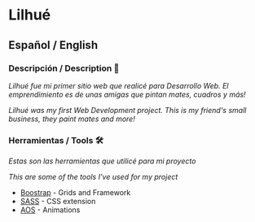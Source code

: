 # Lilhué 

## Español / English

### Descripción / Description 🚀

_Lilhué fue mi primer sitio web que realicé para Desarrollo Web. El emprendimiento es de unas amigas que pintan mates, cuadros y más!_

_Lilhué was my first Web Development project. This is my friend's small business, they paint mates and more!_

### Herramientas / Tools 🛠️

_Estas son las herramientas que utilicé para mi proyecto_

_This are some of the tools I've used for my project_

* [Boostrap](https://getbootstrap.com/) - Grids and Framework
* [SASS](https://sass-lang.com/) - CSS extension
* [AOS](https://michalsnik.github.io/aos/) - Animations
